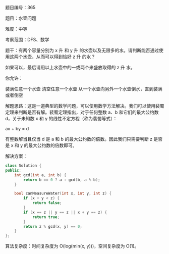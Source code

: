 题目编号：365

题目：水壶问题

难度：中等

考察范围：DFS、数学

题干：有两个容量分别为 x 升 和 y 升 的水壶以及无限多的水。请判断能否通过使用这两个水壶，从而可以得到恰好 z 升 的水？

如果可以，最后请用以上水壶中的一或两个来盛放取得的 z 升 水。

你允许：

装满任意一个水壶
清空任意一个水壶
从一个水壶向另外一个水壶倒水，直到装满或者倒空

解题思路：这是一道典型的数学问题，可以使用数学方法解决。我们可以使用裴蜀定理来判断是否有解。裴蜀定理指出，对于任何整数 a、b 和它们的最大公约数 d，关于未知数 x 和 y 的线性不定方程（称为裴蜀等式）：

ax + by = d

有整数解当且仅当 d 是 a 和 b 的最大公约数的倍数。因此我们只需要判断 z 是否是 x 和 y 的最大公约数的倍数即可。

解决方案：

```cpp
class Solution {
public:
    int gcd(int a, int b) {
        return b == 0 ? a : gcd(b, a % b);
    }

    bool canMeasureWater(int x, int y, int z) {
        if (x + y < z) {
            return false;
        }
        if (x == z || y == z || x + y == z) {
            return true;
        }
        return z % gcd(x, y) == 0;
    }
};
```

算法复杂度：时间复杂度为 O(log(min(x, y)))，空间复杂度为 O(1)。